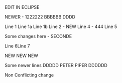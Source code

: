 EDIT IN ECLIPSE

NEWER - 1222222 BBBBBB DDDD

Line 1
Line 1a
Line 1b
Line 2 - NEW
Line 4 - 444
Line 5

Some changes here - SECONDE

Line 6Line 7

NEW
NEW 
NEW

Some newer lines DDDDD
PETER PIPER DDDDDD

Non Conflicting change
